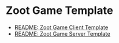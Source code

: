 # Zoot Game Template

- [README: Zoot Game Client Template](./client/README.md)
- [README: Zoot Game Server Template](./server/README.md)
